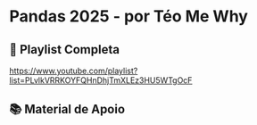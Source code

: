 # Pandas 2025 - por Téo Me Why

## 🎯 Playlist Completa
https://www.youtube.com/playlist?list=PLvlkVRRKOYFQHnDhjTmXLEz3HU5WTgOcF

## 📚 Material de Apoio

